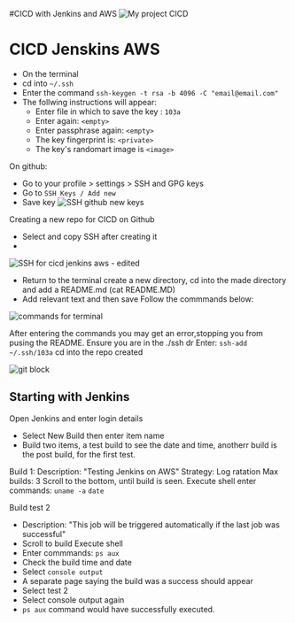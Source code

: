 #CICD with Jenkins and AWS
![My project CICD](https://user-images.githubusercontent.com/98215575/153620770-fe2eecfe-bc06-40f6-8b89-54b6885fa91a.png)

# CICD Jenskins AWS
- On the terminal
- cd into `~/.ssh`
- Enter the command `ssh-keygen -t rsa -b 4096 -C "email@email.com"`
- The follwing instructions will appear:
   - Enter file in which to save the key : `103a`
   - Enter again: `<empty>`
   - Enter passphrase again: `<empty>`
   - The key fingerprint is: `<private>`
   - The key's randomart image is `<image>`
   
On github:
- Go to your profile > settings > SSH and GPG keys
- Go to `SSH Keys / Add new`
- Save key 
![SSH github new keys](https://user-images.githubusercontent.com/98215575/153615499-8041b59d-ae31-4d0a-8f6d-3dfd38d1e782.png)

Creating a new repo for CICD on Github
- Select and copy SSH after creating it
- 
![SSH for cicd jenkins aws - edited](https://user-images.githubusercontent.com/98215575/153615927-e67a8357-ee39-4963-92f7-ebc731e8e616.png)

- Return to the terminal create a new directory, cd into the made directory and add a README.md (cat README.MD)
- Add relevant text and then save
Follow the commmands below:

![commands for terminal](https://user-images.githubusercontent.com/98215575/153617093-9e0bd71c-1c1f-4cad-b577-08c3057c5604.png)

After entering the commands you may get an error,stopping you from pusing the README.
Ensure you are in the ./ssh dr
Enter: `ssh-add ~/.ssh/103a`
cd into the repo created

![git block](https://user-images.githubusercontent.com/98215575/153618194-2e656c35-9a27-4778-9409-ba507505fc68.png)

## Starting with Jenkins
Open Jenkins and enter login details
- Select New Build then enter item name
- Build two items, a test build to see the date and time, anotherr build is the post build, for the first test.

Build 1:
Description: "Testing Jenkins on AWS"
Strategy: Log ratation
Max builds: 3
Scroll to the bottom, until build is seen.
Execute shell
enter commands:
`uname -a`
`date`

Build test 2
- Description: "This job will be triggered automatically if the last job was successful"
- Scroll to build 
Execute shell
- Enter commmands: `ps aux`
- Check the build time and date
- Select `console output`
- A separate page saying the build was a success should appear
- Select test 2
- Select console output again
- `ps aux` command would have successfully executed.
